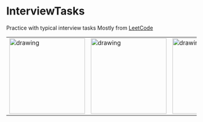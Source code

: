 # InterviewTasks
Practice with typical interview tasks
Mostly from [LeetCode](https://leetcode.com/IlyaMoskva/)
<table style="border: 0">
  <tr>
    <td style="border: 0">
      <img src="https://leetcode.com/static/images/badges/dcc-2023-5.png" alt="drawing" width="200"/>
    </td>
    <td style="border: 0">
      <img src="https://assets.leetcode.com/static_assets/marketing/lg50.png" alt="drawing" width="200"/>
    </td>
    <td style="border: 0">
      <img src="https://assets.leetcode.com/static_assets/marketing/lg100.png" alt="drawing" width="200"/>
    </td>
  </tr>
</table>



